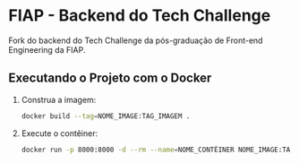 # FIAP - Backend do Tech Challenge

Fork do backend do Tech Challenge da pós-graduação de Front-end Engineering da FIAP.

## Executando o Projeto com o Docker

1. Construa a imagem:

    ```bash
    docker build --tag=NOME_IMAGE:TAG_IMAGEM .
    ```

2. Execute o contêiner:

    ```bash
    docker run -p 8000:8000 -d --rm --name=NOME_CONTÊINER NOME_IMAGE:TAG_IMAGEM
    ```
